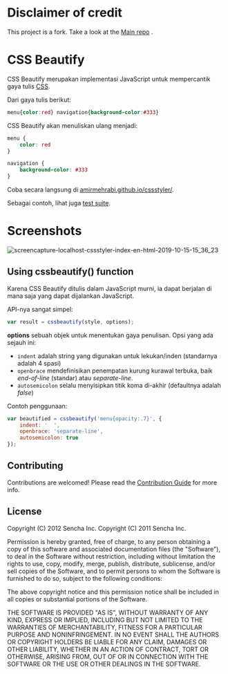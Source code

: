 # Disclaimer of credit #

This project is a fork. Take a look at the [Main repo](https://github.com/senchalabs/cssbeautify) .


# CSS Beautify #

CSS Beautify merupakan implementasi JavaScript untuk mempercantik gaya tulis [CSS](http://www.w3.org/Style/CSS/).

Dari gaya tulis berikut:

```css
menu{color:red} navigation{background-color:#333}
```

CSS Beautify akan menuliskan ulang menjadi:

```css
menu {
    color: red
}

navigation {
    background-color: #333
}
```

Coba secara langsung di [amirmehrabi.github.io/cssstyler/](https://amirmehrabi.github.io/cssstyler/).

Sebagai contoh, lihat juga [test suite](http://cssbeautify.com/test/).


# Screenshots #

![screencapture-localhost-cssstyler-index-en-html-2019-10-15-15_36_23](https://user-images.githubusercontent.com/3878847/66830108-93ad8700-ef61-11e9-95d9-df30792b5aef.png)

## Using cssbeautify() function ##

Karena CSS Beautify ditulis dalam JavaScript murni, ia dapat berjalan di mana saja yang dapat dijalankan JavaScript.

API-nya sangat simpel:

```javascript
var result = cssbeautify(style, options);
```

**options** sebuah objek untuk menentukan gaya penulisan. Opsi yang ada sejauh ini:

  *  <code>indent</code> adalah string yang digunakan untuk lekukan/inden (standarnya adalah 4 spasi)
  *  <code>openbrace</code> mendefinisikan penempatan kurung kurawal terbuka, baik *end-of-line* (standar) atau *separate-line*.
  *  <code>autosemicolon</code> selalu menyisipkan titik koma di-akhir (defaultnya adalah *false*)

Contoh penggunaan:

```javascript
var beautified = cssbeautify('menu{opacity:.7}', {
    indent: '  ',
    openbrace: 'separate-line',
    autosemicolon: true
});
```

## Contributing ##

Contributions are welcomed! Please read the [Contribution Guide](https://github.com/AmirMehrabi/cssstyler/blob/master/CONTRIBUTING.md) for more info.

## License ##

Copyright (C) 2012 Sencha Inc.
Copyright (C) 2011 Sencha Inc.

Permission is hereby granted, free of charge, to any person obtaining a copy
of this software and associated documentation files (the "Software"), to deal
in the Software without restriction, including without limitation the rights
to use, copy, modify, merge, publish, distribute, sublicense, and/or sell
copies of the Software, and to permit persons to whom the Software is
furnished to do so, subject to the following conditions:

The above copyright notice and this permission notice shall be included in
all copies or substantial portions of the Software.

THE SOFTWARE IS PROVIDED "AS IS", WITHOUT WARRANTY OF ANY KIND, EXPRESS OR
IMPLIED, INCLUDING BUT NOT LIMITED TO THE WARRANTIES OF MERCHANTABILITY,
FITNESS FOR A PARTICULAR PURPOSE AND NONINFRINGEMENT. IN NO EVENT SHALL THE
AUTHORS OR COPYRIGHT HOLDERS BE LIABLE FOR ANY CLAIM, DAMAGES OR OTHER
LIABILITY, WHETHER IN AN ACTION OF CONTRACT, TORT OR OTHERWISE, ARISING FROM,
OUT OF OR IN CONNECTION WITH THE SOFTWARE OR THE USE OR OTHER DEALINGS IN
THE SOFTWARE.
